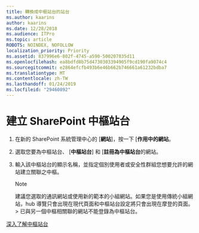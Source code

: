 ```yaml
---
title: 轉換成中樞站台的站台
ms.author: kaarins
author: kaarins
ms.date: 12/28/2018
ms.audience: ITPro
ms.topic: article
ROBOTS: NOINDEX, NOFOLLOW
localization_priority: Priority
ms.assetid: 837996e6-802f-4745-a590-500207835d11
ms.openlocfilehash: ea8bdfd8b75d4730303394905f9cd190fa9074c4
ms.sourcegitcommit: e2864efcfb493b6e46b662b746661a61232bdba7
ms.translationtype: MT
ms.contentlocale: zh-TW
ms.lasthandoff: 01/24/2019
ms.locfileid: "29460892"
---
```

# <a name="create-a-sharepoint-hub-site"></a>建立 SharePoint 中樞站台

1. 在新的 SharePoint 系統管理中心的 [**網站**]，按一下 [**作用中的網站**。 
    
2. 選取您要為中樞站台、 [**中樞站台**] 和 [**註冊為中樞站台**的網站。 
    
3. 輸入該中樞站台的顯示名稱，並指定個別使用者或安全性群組您想要允許的網站建立關聯之中樞。
    
    > [!NOTE]
    >  建議您選取的通訊網站或使用新的範本的小組網站。如果您是使用傳統小組網站，hub 導覽只會出現在現代頁面和中樞站台設定將只會出現在摩登的頁面。> 已與另一個中樞相關聯的網站不能登錄為中樞站台。 
  
[深入了解中樞站台](https://go.microsoft.com/fwlink/?linkid=869149)
  

